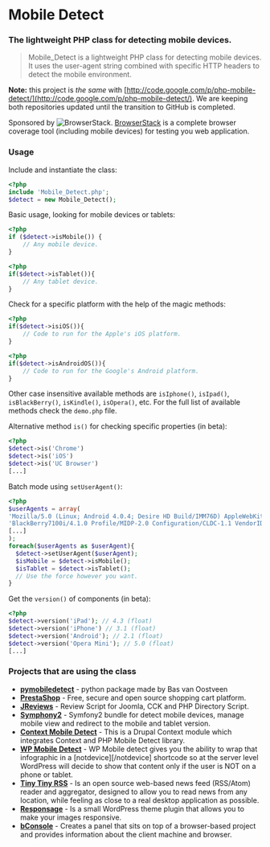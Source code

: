 # Mobile Detect
### The lightweight PHP class for detecting mobile devices.

> Mobile\_Detect is a lightweight PHP class for detecting mobile devices. It uses the user-agent string combined with specific HTTP headers to detect the mobile environment.

**Note:** this project is _the same_ with [http://code.google.com/p/php-mobile-detect/](http://code.google.com/p/php-mobile-detect/). We are keeping both repositories updated until the transition to GitHub is completed.

Sponsored by ![BrowserStack](http://jquery.org/wp-content/uploads/2010/01/browserstack-150.png).
[BrowserStack](http://www.browserstack.com) is a complete browser coverage tool (including mobile devices) for testing you web application.

### Usage

Include and instantiate the class:
```php
<?php
include 'Mobile_Detect.php';
$detect = new Mobile_Detect();
```
Basic usage, looking for mobile devices or tablets:
```php
<?php
if ($detect->isMobile()) {
    // Any mobile device.
}
```

```php
<?php
if($detect->isTablet()){
    // Any tablet device.
}
```

Check for a specific platform with the help of the magic methods:
```php
<?php
if($detect->isiOS()){
    // Code to run for the Apple's iOS platform.
}
```

```php
<?php
if($detect->isAndroidOS()){
    // Code to run for the Google's Android platform.
}
```
Other case insensitive available methods are `isIphone()`, `isIpad()`, `isBlackBerry()`, `isKindle()`, `isOpera()`, etc. For the full list of available methods check the `demo.php` file.

Alternative method `is()` for checking specific properties (in beta):
```php
<?php
$detect->is('Chrome')
$detect->is('iOS')
$detect->is('UC Browser')
[...]
```

Batch mode using `setUserAgent()`:
```php
<?php
$userAgents = array(
'Mozilla/5.0 (Linux; Android 4.0.4; Desire HD Build/IMM76D) AppleWebKit/535.19 (KHTML, like Gecko) Chrome/18.0.1025.166 Mobile Safari/535.19',
'BlackBerry7100i/4.1.0 Profile/MIDP-2.0 Configuration/CLDC-1.1 VendorID/103',
[...]
);
foreach($userAgents as $userAgent){
  $detect->setUserAgent($userAgent);
  $isMobile = $detect->isMobile();
  $isTablet = $detect->isTablet();
  // Use the force however you want.
}
```

Get the `version()` of components (in beta):
```php
<?php
$detect->version('iPad'); // 4.3 (float)
$detect->version('iPhone') // 3.1 (float)
$detect->version('Android'); // 2.1 (float)
$detect->version('Opera Mini'); // 5.0 (float)
[...]
```

### Projects that are using the class
* **[pymobiledetect](http://pypi.python.org/pypi/pymobiledetect)** - python package made by Bas van Oostveen
* **[PrestaShop](http://www.prestashop.com/)** - Free, secure and open source shopping cart platform.
* **[JReviews](http://www.reviewsforjoomla.com/)** - Review Script for Joomla, CCK and PHP Directory Script.
* **[Symphony2](https://github.com/suncat2000/MobileDetectBundle)** - Symfony2 bundle for detect mobile devices, manage mobile view and redirect to the mobile and tablet version.
* **[Context Mobile Detect](http://drupal.org/project/context_mobile_detect)** - This is a Drupal Context module which integrates Context and PHP Mobile Detect library.
* **[WP Mobile Detect](http://wordpress.org/extend/plugins/wp-mobile-detect/)** - WP Mobile detect gives you the ability to wrap that infographic in a [notdevice][/notdevice] shortcode so at the server level WordPress will decide to show that content only if the user is NOT on a phone or tablet.
* **[Tiny Tiny RSS](http://tt-rss.org/redmine/projects/tt-rss/wiki)** - Is an open source web-based news feed (RSS/Atom) reader and aggregator, designed to allow you to read news from any location, while feeling as close to a real desktop application as possible.
* **[Responsage](https://github.com/iamspacehead/responsage)** - Is a small WordPress theme plugin that allows you to make your images responsive.
* **[bConsole](http://code.google.com/p/bconsole/)** - Creates a panel that sits on top of a browser-based project and provides information about the client machine and browser.